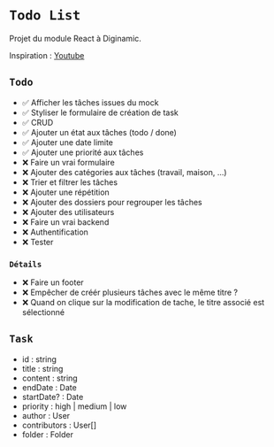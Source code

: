 # `Todo List`

Projet du module React à Diginamic.

Inspiration : [Youtube](https://www.youtube.com/watch?v=8ZKq0r-g87M)

## `Todo`

-   ✅ Afficher les tâches issues du mock
-   ✅ Styliser le formulaire de création de task
-   ✅ CRUD
-   ✅ Ajouter un état aux tâches (todo / done)
-   ✅ Ajouter une date limite
-   ✅ Ajouter une priorité aux tâches
-   ❌ Faire un vrai formulaire
-   ❌ Ajouter des catégories aux tâches (travail, maison, ...)
-   ❌ Trier et filtrer les tâches
-   ❌ Ajouter une répétition
-   ❌ Ajouter des dossiers pour regrouper les tâches
-   ❌ Ajouter des utilisateurs
-   ❌ Faire un vrai backend
-   ❌ Authentification
-   ❌ Tester

### `Détails`

-   ❌ Faire un footer
-   ❌ Empêcher de créér plusieurs tâches avec le même titre ?
-   ❌ Quand on clique sur la modification de tache, le titre associé est sélectionné

## `Task`

-   id : string
-   title : string
-   content : string
-   endDate : Date
-   startDate? : Date
-   priority : high | medium | low
-   author : User
-   contributors : User[]
-   folder : Folder
